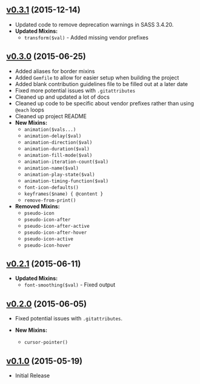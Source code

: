 ## [v0.3.1](https://github.com/bsara/scss-commons/releases/tag/v0.3.1) (2015-12-14)

* Updated code to remove deprecation warnings in SASS 3.4.20.
* **Updated Mixins:**
    * `transform($val)` - Added missing vendor prefixes


## [v0.3.0](https://github.com/bsara/scss-commons/releases/tag/v0.3.0) (2015-06-25)

* Added aliases for border mixins
* Added `Gemfile` to allow for easier setup when building the project
* Added blank contribution guidelines file to be filled out at a later date
* Fixed more potential issues with `.gitattributes`
* Cleaned up and updated a lot of docs
* Cleaned up code to be specific about vendor prefixes rather than using `@each` loops
* Cleaned up project README
* **New Mixins:**
    * `animation($vals...)`
    * `animation-delay($val)`
    * `animation-direction($val)`
    * `animation-duration($val)`
    * `animation-fill-mode($val)`
    * `animation-iteration-count($val)`
    * `animation-name($val)`
    * `animation-play-state($val)`
    * `animation-timing-function($val)`
    * `font-icon-defaults()`
    * `keyframes($name) { @content }`
    * `remove-from-print()`
* **Removed Mixins:**
    * `pseudo-icon`
    * `pseudo-icon-after`
    * `pseudo-icon-after-active`
    * `pseudo-icon-after-hover`
    * `pseudo-icon-active`
    * `pseudo-icon-hover`


## [v0.2.1](https://github.com/bsara/scss-commons/releases/tag/v0.2.1) (2015-06-11)

* **Updated Mixins:**
    * `font-smoothing($val)` - Fixed output


## [v0.2.0](https://github.com/bsara/scss-commons/releases/tag/v0.2.0) (2015-06-05)

* Fixed potential issues with `.gitattributes`.


* **New Mixins:**
    * `cursor-pointer()`


## [v0.1.0](https://github.com/bsara/scss-commons/releases/tag/v0.1.0) (2015-05-19)

* Initial Release
